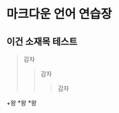 마크다운 언어 연습장
====================

이건 소재목 테스트
------------------

>감자
>  >감자
>  >  >감자

+왕
  *왕
    *왕
